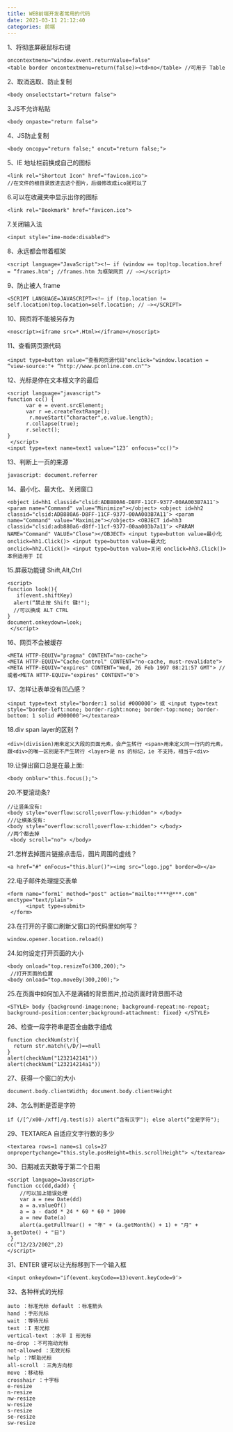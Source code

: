 ```yaml
---
title: WEB前端开发者常用的代码
date: 2021-03-11 21:12:40
categories: 前端
---
```


1、将彻底屏蔽鼠标右键
```
oncontextmenu="window.event.returnValue=false" 
<table border oncontextmenu=return(false)><td>no</table> //可用于 Table
```
2、取消选取、防止复制
```
<body onselectstart="return false">
```
3.JS不允许粘贴
```
<body onpaste="return false">
```
4、JS防止复制
```
<body oncopy="return false;" oncut="return false;">
```
5、IE 地址栏前换成自己的图标
```
<link rel="Shortcut Icon" href="favicon.ico">
//在文件的根目录放进去这个图片，后缀修改成ico就可以了
```
6.可以在收藏夹中显示出你的图标
  ```
<link rel="Bookmark" href="favicon.ico">
```
7.关闭输入法
```
<input style="ime-mode:disabled">
```
8、永远都会带着框架
```
<script language="JavaScript"><!– if (window == top)top.location.href = “frames.htm"; //frames.htm 为框架网页 // –></script>
```
9、防止被人 frame
```
<SCRIPT LANGUAGE=JAVASCRIPT><!– if (top.location != self.location)top.location=self.location; // –></SCRIPT>
```
10、网页将不能被另存为
```
<noscript><iframe src=*.Html></iframe></noscript>
```
11、查看网页源代码
```
<input type=button value=“查看网页源代码"onclick="window.location = “view-source:"+ “http://www.pconline.com.cn"">
```
12、光标是停在文本框文字的最后
```
<script language="javascript"> 
function cc() { 
      var e = event.srcElement; 
      var r =e.createTextRange();
       r.moveStart(“character",e.value.length); 
      r.collapse(true); 
      r.select(); 
}
 </script> 
<input type=text name=text1 value="123″ onfocus="cc()">
```
13、判断上一页的来源
```
javascript: document.referrer
```
14、最小化、最大化、关闭窗口
```
<object id=hh1 classid="clsid:ADB880A6-D8FF-11CF-9377-00AA003B7A11″> <param name="Command" value="Minimize"></object> <object id=hh2 classid="clsid:ADB880A6-D8FF-11CF-9377-00AA003B7A11″> <param name="Command" value="Maximize"></object> <OBJECT id=hh3 classid="clsid:adb880a6-d8ff-11cf-9377-00aa003b7a11″> <PARAM NAME="Command" VALUE="Close"></OBJECT> <input type=button value=最小化 onclick=hh1.Click()> <input type=button value=最大化 onclick=hh2.Click()> <input type=button value=关闭 onclick=hh3.Click()> 本例适用于 IE
```
15.屏蔽功能键 Shift,Alt,Ctrl
```
<script> 
function look(){
   if(event.shiftKey) 
  alert(“禁止按 Shift 键!"); 
  //可以换成 ALT CTRL
} 
document.onkeydown=look;
 </script>
```
16、网页不会被缓存
```
<META HTTP-EQUIV="pragma" CONTENT="no-cache"> 
<META HTTP-EQUIV="Cache-Control" CONTENT="no-cache, must-revalidate"> 
<META HTTP-EQUIV="expires" CONTENT="Wed, 26 Feb 1997 08:21:57 GMT"> //或者<META HTTP-EQUIV="expires" CONTENT="0″>
```
17、怎样让表单没有凹凸感？
```
<input type=text style="border:1 solid #000000″> 或 <input type=text style="border-left:none; border-right:none; border-top:none; border-bottom: 1 solid #000000″></textarea>
```
18.div span layer的区别？
```
<div>(division)用来定义大段的页面元素，会产生转行 <span>用来定义同一行内的元素，跟<div>的唯一区别是不产生转行 <layer>是 ns 的标记，ie 不支持，相当于<div>
```
19.让弹出窗口总是在最上面:
```
<body onblur="this.focus();">
```
20.不要滚动条?
```
//让竖条没有: 
<body style="overflow:scroll;overflow-y:hidden"> </body> 
///让横条没有: 
<body style="overflow:scroll;overflow-x:hidden"> </body> 
//两个都去掉
 <body scroll="no"> </body>
```
21.怎样去掉图片链接点击后，图片周围的虚线？
```
<a href="#" onFocus="this.blur()"><img src="logo.jpg" border=0></a>
```
22.电子邮件处理提交表单
```
<form name="form1″ method="post" action="mailto:****@***.com" enctype="text/plain"> 
      <input type=submit>
 </form>
```
23.在打开的子窗口刷新父窗口的代码里如何写？
```
window.opener.location.reload()   
```
 24.如何设定打开页面的大小 
```
<body onload="top.resizeTo(300,200);">
 //打开页面的位置
<body onload="top.moveBy(300,200);">
```
25.在页面中如何加入不是满铺的背景图片,拉动页面时背景图不动
```
<STYLE> body {background-image:none; background-repeat:no-repeat; background-position:center;background-attachment: fixed} </STYLE>
```
26、检查一段字符串是否全由数字组成
```
function checkNum(str){
  return str.match(\/D/)==null
}
alert(checkNum("1232142141")) 
alert(checkNum("123214214a1"))
```
27、获得一个窗口的大小
```
document.body.clientWidth; document.body.clientHeight
```
28、怎么判断是否是字符
```
if (/[^/x00-/xff]/g.test(s)) alert(“含有汉字"); else alert(“全是字符");
```
29、TEXTAREA 自适应文字行数的多少
```
<textarea rows=1 name=s1 cols=27 onpropertychange="this.style.posHeight=this.scrollHeight"> </textarea>
```
30、日期减去天数等于第二个日期
```
<script language=Javascript> 
function cc(dd,dadd) { 
    //可以加上错误处理 
    var a = new Date(dd) 
    a = a.valueOf() 
    a = a - dadd * 24 * 60 * 60 * 1000 
    a = new Date(a)         
    alert(a.getFullYear() + "年" + (a.getMonth() + 1) + "月" + a.getDate() + "日")
 }  
cc(“12/23/2002",2) 
</script>
```
31、ENTER 键可以让光标移到下一个输入框
```
<input onkeydown="if(event.keyCode==13)event.keyCode=9″>
```
32、各种样式的光标
```
auto ：标准光标 default ：标准箭头
hand ：手形光标
wait ：等待光标
text ：I 形光标
vertical-text ：水平 I 形光标
no-drop ：不可拖动光标
not-allowed ：无效光标
help ：?帮助光标
all-scroll ：三角方向标
move ：移动标
crosshair ：十字标
e-resize
n-resize
nw-resize
w-resize
s-resize
se-resize
sw-resize
```
